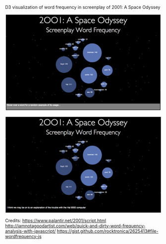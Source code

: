 D3 visualization of word frequency in screenplay of 2001: A Space Odyssey

![alt tag](https://github.com/jd009/d3-2001-space-odyssey-words/blob/master/screenshots/D3_visualization_2001_words.png)

![alt tag](https://github.com/jd009/d3-2001-space-odyssey-words/blob/master/screenshots/d3_words2.png)

Credits:
https://www.palantir.net/2001/script.html
http://iamnotagoodartist.com/web/quick-and-dirty-word-frequency-analysis-with-javascript/
https://gist.github.com/rocktronica/2625413#file-wordfrequency-js
